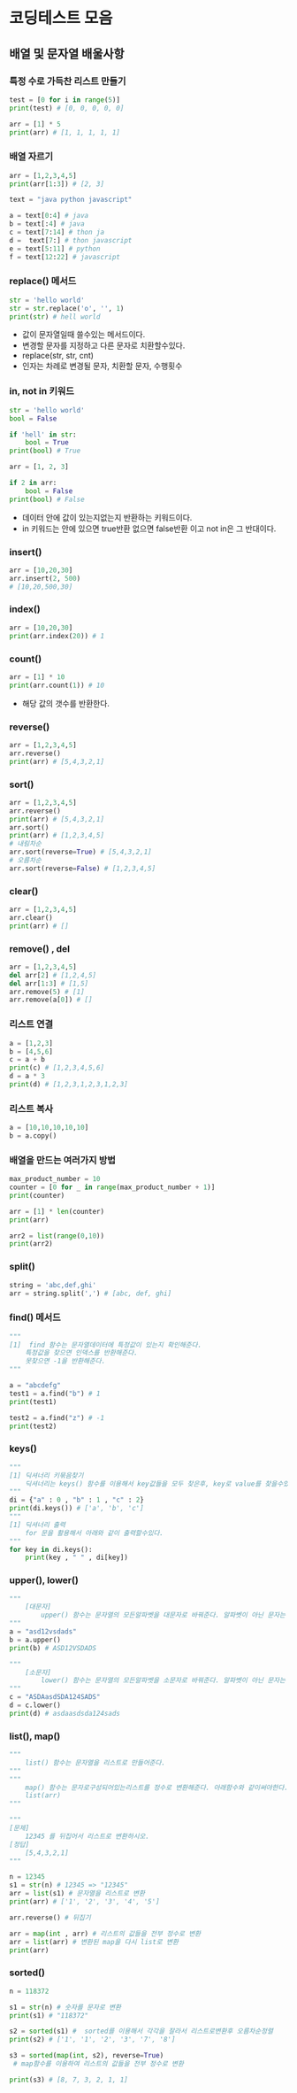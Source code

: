 # 코딩테스트 모음

## 배열 및 문자열 배울사항

### 특정 수로 가득찬 리스트 만들기

```python
test = [0 for i in range(5)]
print(test) # [0, 0, 0, 0, 0]

arr = [1] * 5
print(arr) # [1, 1, 1, 1, 1]
```

### 배열 자르기

```python
arr = [1,2,3,4,5]
print(arr[1:3]) # [2, 3]

text = "java python javascript"

a = text[0:4] # java   
b = text[:4] # java
c = text[7:14] # thon ja
d =  text[7:] # thon javascript
e = text[5:11] # python
f = text[12:22] # javascript
```

### replace() 메서드

```python
str = 'hello world'
str = str.replace('o', '', 1)
print(str) # hell world
```
- 값이 문자열일때 쓸수있는 메서드이다.
- 변경할 문자를 지정하고 다른 문자로 치환할수있다.
- replace(str, str, cnt)
- 인자는 차례로 변경될 문자, 치환할 문자, 수행횟수

### in, not in 키워드

```python
str = 'hello world'
bool = False

if 'hell' in str:
    bool = True
print(bool) # True

arr = [1, 2, 3]

if 2 in arr:
    bool = False
print(bool) # False
```
- 데이터 안에 값이 있는지없는지 반환하는 키워드이다.
- in 키워드는 안에 있으면 true반환 없으면 false반환 이고 not in은 그 반대이다.

### insert()

```python
arr = [10,20,30]
arr.insert(2, 500)
# [10,20,500,30]
```

### index()

```python
arr = [10,20,30]
print(arr.index(20)) # 1
```

### count()
```python
arr = [1] * 10
print(arr.count(1)) # 10
```

- 해당 값의 갯수를 반환한다.

### reverse()
```python
arr = [1,2,3,4,5]
arr.reverse()
print(arr) # [5,4,3,2,1]
```

### sort()
```python
arr = [1,2,3,4,5]
arr.reverse()
print(arr) # [5,4,3,2,1]
arr.sort()
print(arr) # [1,2,3,4,5]
# 내림차순
arr.sort(reverse=True) # [5,4,3,2,1]
# 오름차순
arr.sort(reverse=False) # [1,2,3,4,5]
```

### clear()
```python
arr = [1,2,3,4,5]
arr.clear()
print(arr) # []
```

### remove() , del

```python
arr = [1,2,3,4,5]
del arr[2] # [1,2,4,5]
del arr[1:3] # [1,5]
arr.remove(5) # [1]
arr.remove(a[0]) # []
```

### 리스트 연결

```python
a = [1,2,3]
b = [4,5,6]
c = a + b
print(c) # [1,2,3,4,5,6]
d = a * 3
print(d) # [1,2,3,1,2,3,1,2,3]
```

### 리스트 복사

```python
a = [10,10,10,10,10]
b = a.copy()
```

### 배열을 만드는 여러가지 방법

```python
max_product_number = 10
counter = [0 for _ in range(max_product_number + 1)]
print(counter)

arr = [1] * len(counter)
print(arr)

arr2 = list(range(0,10))
print(arr2)
```

### split()

```python
string = 'abc,def,ghi'
arr = string.split(',') # [abc, def, ghi]
```

### find() 메서드

```python
"""
[1]  find 함수는 문자열데이터에 특정값이 있는지 확인해준다.
    특정값을 찾으면 인덱스를 반환해준다.
    못찾으면 -1을 반환해준다.
"""

a = "abcdefg"
test1 = a.find("b") # 1
print(test1)

test2 = a.find("z") # -1
print(test2)
```

### keys()

```python
"""
[1] 딕셔너리 키묶음찾기
    딕셔너리는 keys() 함수를 이용해서 key값들을 모두 찾은후, key로 value를 찾을수있다. 
"""
di = {"a" : 0 , "b" : 1 , "c" : 2}
print(di.keys()) # ['a', 'b', 'c']
"""
[1] 딕셔너리 출력
    for 문을 활용해서 아래와 같이 출력할수있다.
"""
for key in di.keys():
    print(key , " " , di[key])
```

### upper(), lower()

```python
"""
    [대문자]
        upper() 함수는 문자열의 모든알파벳을 대문자로 바꿔준다. 알파벳이 아닌 문자는 아무영향없다.
"""
a = "asd12vsdads"
b = a.upper()
print(b) # ASD12VSDADS

"""
    [소문자]
        lower() 함수는 문자열의 모든알파벳을 소문자로 바꿔준다. 알파벳이 아닌 문자는 아무영향없다.
"""
c = "ASDAasdSDA124SADS"
d = c.lower()
print(d) # asdaasdsda124sads
```

### list(), map()

```python
"""
    list() 함수는 문자열을 리스트로 만들어준다. 
"""
"""
    map() 함수는 문자로구성되어있는리스트를 정수로 변환해준다. 아래함수와 같이써야한다.
    list(arr)
"""

"""
[문제]
    12345 를 뒤집어서 리스트로 변환하시오. 
[정답]
    [5,4,3,2,1]
"""

n = 12345
s1 = str(n) # 12345 => "12345"
arr = list(s1) # 문자열을 리스트로 변환 
print(arr) # ['1', '2', '3', '4', '5']

arr.reverse() # 뒤집기

arr = map(int , arr) # 리스트의 값들을 전부 정수로 변환
arr = list(arr) # 변환된 map을 다시 list로 변환 
print(arr)
```

### sorted()

```python
n = 118372

s1 = str(n) # 숫자를 문자로 변환
print(s1) # "118372"

s2 = sorted(s1)	#  sorted를 이용해서 각각을 잘라서 리스트로변환후 오름차순정렬 
print(s2) # ['1', '1', '2', '3', '7', '8'] 

s3 = sorted(map(int, s2), reverse=True)
 # map함수를 이용하여 리스트의 값들을 전부 정수로 변환

print(s3) # [8, 7, 3, 2, 1, 1]
```

